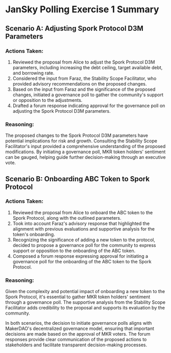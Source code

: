 # JanSky Polling Exercise 1 Summary 

## Scenario A: Adjusting Spork Protocol D3M Parameters

### Actions Taken:
1. Reviewed the proposal from Alice to adjust the Spork Protocol D3M parameters, including increasing the debt ceiling, target available debt, and borrowing rate.
2. Considered the input from Faraz, the Stability Scope Facilitator, who provided advisory recommendations on the proposed changes.
3. Based on the input from Faraz and the significance of the proposed changes, initiated a governance poll to gather the community's support or opposition to the adjustments.
4. Drafted a forum response indicating approval for the governance poll on adjusting the Spork Protocol D3M parameters.

### Reasoning:
The proposed changes to the Spork Protocol D3M parameters have potential implications for risk and growth. Consulting the Stability Scope Facilitator's input provided a comprehensive understanding of the proposed modifications. By initiating a governance poll, MKR token holders' sentiment can be gauged, helping guide further decision-making through an executive vote.

## Scenario B: Onboarding ABC Token to Spork Protocol

### Actions Taken:
1. Reviewed the proposal from Alice to onboard the ABC token to the Spork Protocol, along with the outlined parameters.
2. Took into account Faraz's advisory response that highlighted the alignment with previous evaluations and supportive analysis for the token's onboarding.
3. Recognizing the significance of adding a new token to the protocol, decided to propose a governance poll for the community to express support or opposition to the onboarding of the ABC token.
4. Composed a forum response expressing approval for initiating a governance poll for the onboarding of the ABC token to the Spork Protocol.

### Reasoning:
Given the complexity and potential impact of onboarding a new token to the Spork Protocol, it's essential to gather MKR token holders' sentiment through a governance poll. The supportive analysis from the Stability Scope Facilitator adds credibility to the proposal and supports its evaluation by the community.

In both scenarios, the decision to initiate governance polls aligns with MakerDAO's decentralized governance model, ensuring that important decisions are made based on the approval of MKR voters. The forum responses provide clear communication of the proposed actions to stakeholders and facilitate transparent decision-making processes.
